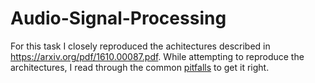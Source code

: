 # Audio-Signal-Processing
For this task I closely reproduced the achitectures described in https://arxiv.org/pdf/1610.00087.pdf. While attempting to reproduce the architectures, I read through the common [pitfalls](https://urbansounddataset.weebly.com/urbansound8k.html#10foldCV) to get it right.
